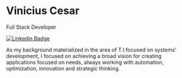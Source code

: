 # Vinicius Cesar

Full Stack Developer

[![Linkedin Badge](https://img.shields.io/badge/-Vinicius%20Cesar-1919ff?style=flat-square&logo=Linkedin&logoColor=white&link=https://www.linkedin.com/in/viniciusanchieta/)](https://www.linkedin.com/in/viniciusanchieta/) 

As my background materialized in the area of T.I focused on systems' development, I focused on achieving a broad vision for creating applications focused on needs, always working with automation, optimization, innovation and strategic thinking.

